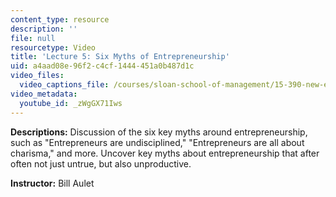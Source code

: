 ```yaml
---
content_type: resource
description: ''
file: null
resourcetype: Video
title: 'Lecture 5: Six Myths of Entrepreneurship'
uid: a4aad08e-96f2-c4cf-1444-451a0b487d1c
video_files:
  video_captions_file: /courses/sloan-school-of-management/15-390-new-enterprises-spring-2013/video-tutorials/lecture-5/zWgGX71Iws.vtt
video_metadata:
  youtube_id: _zWgGX71Iws
---
```


**Descriptions:** Discussion of the six key myths around entrepreneurship, such as "Entrepreneurs are undisciplined," "Entrepreneurs are all about charisma," and more. Uncover key myths about entrepreneurship that after often not just untrue, but also unproductive.

**Instructor:** Bill Aulet